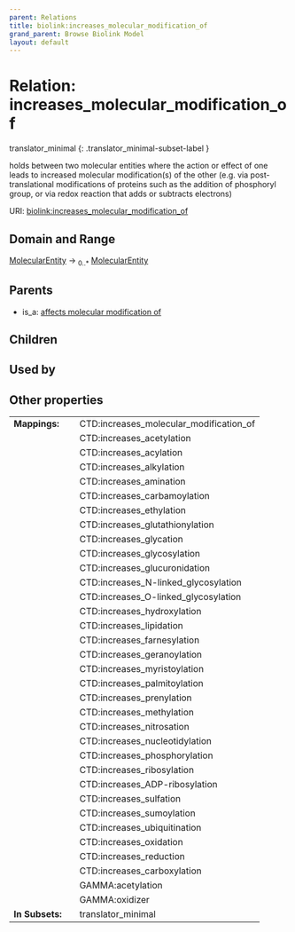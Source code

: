 ```yaml
---
parent: Relations
title: biolink:increases_molecular_modification_of
grand_parent: Browse Biolink Model
layout: default
---
```


# Relation: increases_molecular_modification_of

translator_minimal
{: .translator_minimal-subset-label }


holds between two molecular entities where the action or effect of one leads to increased molecular modification(s) of the other (e.g. via post-translational modifications of proteins such as the addition of phosphoryl group, or via redox reaction that adds or subtracts electrons)

URI: [biolink:increases_molecular_modification_of](https://w3id.org/biolink/vocab/increases_molecular_modification_of)

## Domain and Range

[MolecularEntity](MolecularEntity.md) ->  <sub>0..*</sub> [MolecularEntity](MolecularEntity.md)

## Parents

 *  is_a: [affects molecular modification of](affects_molecular_modification_of.md)

## Children


## Used by


## Other properties

|  |  |  |
| --- | --- | --- |
| **Mappings:** | | CTD:increases_molecular_modification_of |
|  | | CTD:increases_acetylation |
|  | | CTD:increases_acylation |
|  | | CTD:increases_alkylation |
|  | | CTD:increases_amination |
|  | | CTD:increases_carbamoylation |
|  | | CTD:increases_ethylation |
|  | | CTD:increases_glutathionylation |
|  | | CTD:increases_glycation |
|  | | CTD:increases_glycosylation |
|  | | CTD:increases_glucuronidation |
|  | | CTD:increases_N-linked_glycosylation |
|  | | CTD:increases_O-linked_glycosylation |
|  | | CTD:increases_hydroxylation |
|  | | CTD:increases_lipidation |
|  | | CTD:increases_farnesylation |
|  | | CTD:increases_geranoylation |
|  | | CTD:increases_myristoylation |
|  | | CTD:increases_palmitoylation |
|  | | CTD:increases_prenylation |
|  | | CTD:increases_methylation |
|  | | CTD:increases_nitrosation |
|  | | CTD:increases_nucleotidylation |
|  | | CTD:increases_phosphorylation |
|  | | CTD:increases_ribosylation |
|  | | CTD:increases_ADP-ribosylation |
|  | | CTD:increases_sulfation |
|  | | CTD:increases_sumoylation |
|  | | CTD:increases_ubiquitination |
|  | | CTD:increases_oxidation |
|  | | CTD:increases_reduction |
|  | | CTD:increases_carboxylation |
|  | | GAMMA:acetylation |
|  | | GAMMA:oxidizer |
| **In Subsets:** | | translator_minimal |

